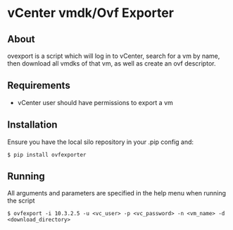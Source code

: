 # vCenter vmdk/Ovf Exporter

## About
ovexport is a script which will log in to vCenter, search for a vm by name, then download all vmdks of that vm, as well
as create an ovf descriptor.

## Requirements
- vCenter user should have permissions to export a vm

## Installation
Ensure you have the local silo repository in your .pip config and:

```
$ pip install ovfexporter
```


## Running
All arguments and parameters are specified in the help menu when running the script

    $ ovfexport -i 10.3.2.5 -u <vc_user> -p <vc_password> -n <vm_name> -d <download_directory>
